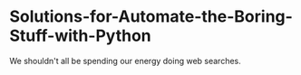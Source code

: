 # Solutions-for-Automate-the-Boring-Stuff-with-Python
We shouldn't all be spending our energy doing web searches.
